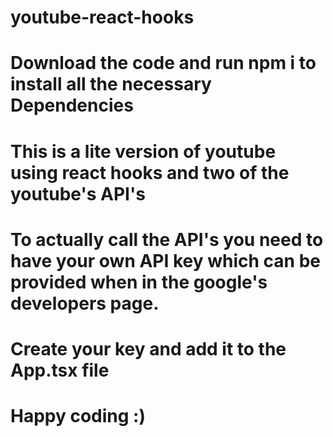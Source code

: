 # youtube-react-hooks
# Download the code and run npm i to install all the necessary Dependencies

# This is a lite version of youtube using react hooks and two of the youtube's API's
# To actually call the API's you need to have your own API key which can be provided when in the google's developers page.

# Create your key and add it to the App.tsx file

# Happy coding :)
